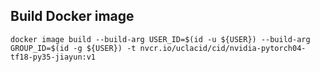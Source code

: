 ## Build Docker image
```
docker image build --build-arg USER_ID=$(id -u ${USER}) --build-arg GROUP_ID=$(id -g ${USER}) -t nvcr.io/uclacid/cid/nvidia-pytorch04-tf18-py35-jiayun:v1
```

